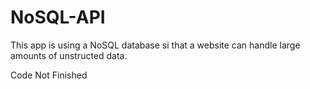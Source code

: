 # NoSQL-API

This app is using a NoSQL database si that a website can handle large amounts of unstructed data.


Code Not Finished 